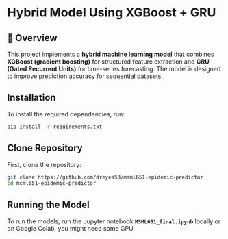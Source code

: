 # Hybrid Model Using XGBoost + GRU

## 🔹 Overview
This project implements a **hybrid machine learning model** that combines **XGBoost (gradient boosting)** for structured feature extraction and **GRU (Gated Recurrent Units)** for time-series forecasting. The model is designed to improve prediction accuracy for sequential datasets.

## Installation
To install the required dependencies, run:
```sh
pip install -r requirements.txt
```

## Clone Repository
First, clone the repository:
```sh
git clone https://github.com/dreyes53/msml651-epidemic-predictor
cd msml651-epidemic-predictor
```

## Running the Model
To run the models, run the Jupyter notebook **`MSML651_final.ipynb`** locally or on Google Colab, you might need some GPU.


